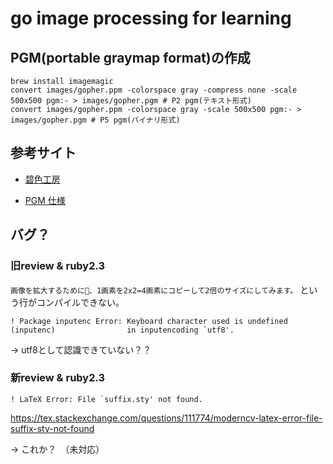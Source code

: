 # go image processing for learning

## PGM(portable graymap format)の作成

```
brew install imagemagic
convert images/gopher.ppm -colorspace gray -compress none -scale 500x500 pgm:- > images/gopher.pgm # P2 pgm(テキスト形式)
convert images/gopher.ppm -colorspace gray -scale 500x500 pgm:- > images/gopher.pgm # P5 pgm(バイナリ形式)
```

## 参考サイト

- [碧色工房](https://www.mm2d.net/main/prog/c/image_io-01.html)

- [PGM 仕様](http://netpbm.sourceforge.net/doc/pgm.html)

## バグ？

### 旧review & ruby2.3
`画像を拡大するために、1画素を2x2=4画素にコピーして2倍のサイズにしてみます。`
という行がコンパイルできない。

```
! Package inputenc Error: Keyboard character used is undefined
(inputenc)                in inputencoding `utf8'.
```
-> utf8として認識できていない？？

### 新review & ruby2.3

```
! LaTeX Error: File `suffix.sty' not found.
```
https://tex.stackexchange.com/questions/111774/moderncv-latex-error-file-suffix-sty-not-found

-> これか？　（未対応）